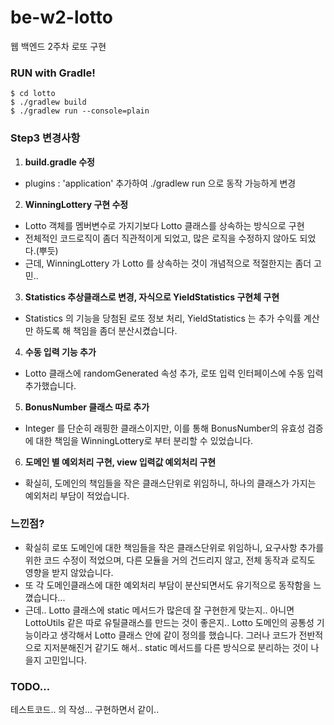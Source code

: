 # be-w2-lotto
웹 백엔드 2주차 로또 구현

### RUN with Gradle!
```
$ cd lotto
$ ./gradlew build
$ ./gradlew run --console=plain
```

### Step3 변경사항
1. **build.gradle 수정**
- plugins : 'application' 추가하여 ./gradlew run 으로 동작 가능하게 변경
2. **WinningLottery 구현 수정**
- Lotto 객체를 멤버변수로 가지기보다 Lotto 클래스를 상속하는 방식으로 구현
- 전체적인 코드로직이 좀더 직관적이게 되었고, 많은 로직을 수정하지 않아도 되었다.(뿌듯)
- 근데, WinningLottery 가 Lotto 를 상속하는 것이 개념적으로 적절한지는 좀더 고민..

3. **Statistics 추상클래스로 변경, 자식으로 YieldStatistics 구현체 구현**

- Statistics 의 기능을 당첨된 로또 정보 처리, YieldStatistics 는 추가 수익률 계산만 하도록 해 책임을 좀더 분산시켰습니다.

4. **수동 입력 기능 추가**

- Lotto 클래스에 randomGenerated 속성 추가, 로또 입력 인터페이스에 수동 입력 추가했습니다. 

5. **BonusNumber 클래스 따로 추가**

- Integer 를 단순히 래핑한 클래스이지만, 이를 통해 BonusNumber의 유효성 검증에 대한 책임을 WinningLottery로 부터 분리할 수 있었습니다.

6. **도메인 별 예외처리 구현, view 입력값 예외처리 구현**

- 확실히, 도메인의 책임들을 작은 클래스단위로 위임하니, 하나의 클래스가 가지는 예외처리 부담이 적었습니다.



### 느낀점?

- 확실히 로또 도메인에 대한 책임들을 작은 클래스단위로 위임하니, 요구사항 추가를 위한 코드 수정이 적었으며, 다른 모듈을 거의 건드리지 않고, 전체 동작과 로직도 영향을 받지 않았습니다.
- 또 각 도메인클래스에 대한 예외처리 부담이 분산되면서도 유기적으로 동작함을 느꼈습니다...
- 근데.. Lotto 클래스에 static 메서드가 많은데 잘 구현한게 맞는지.. 아니면 LottoUtils 같은 따로 유틸클래스를 만드는 것이 좋은지.. Lotto 도메인의 공통성 기능이라고 생각해서 Lotto 클래스 안에 같이 정의를 했습니다. 그러나 코드가 전반적으로 지저분해진거 같기도 해서.. static 메서드를 다른 방식으로 분리하는 것이 나을지 고민입니다.



### TODO...

테스트코드.. 의 작성... 구현하면서 같이..
